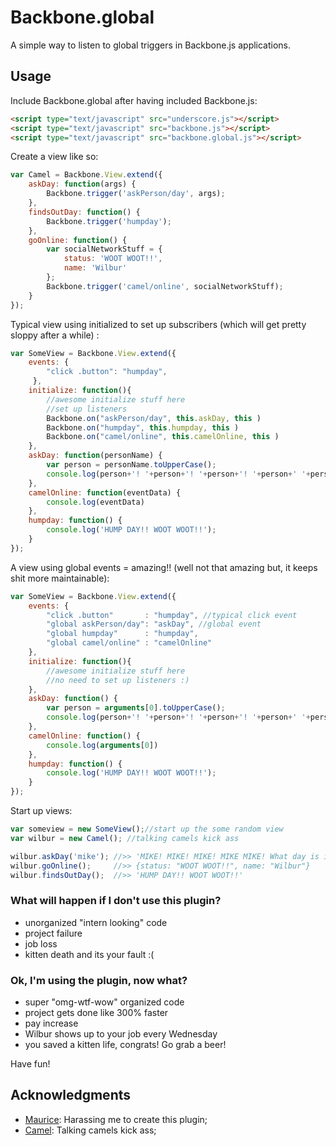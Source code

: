 # Backbone.global

A simple way to listen to global triggers in Backbone.js applications.

## Usage

Include Backbone.global after having included Backbone.js:

```html
<script type="text/javascript" src="underscore.js"></script>
<script type="text/javascript" src="backbone.js"></script>
<script type="text/javascript" src="backbone.global.js"></script>
```

Create a view like so:

```javascript
var Camel = Backbone.View.extend({
    askDay: function(args) { 
        Backbone.trigger('askPerson/day', args);
    },
    findsOutDay: function() { 
        Backbone.trigger('humpday'); 
    },
    goOnline: function() {
        var socialNetworkStuff = {
            status: 'WOOT WOOT!!',
            name: 'Wilbur'
        };
        Backbone.trigger('camel/online', socialNetworkStuff);
    }
});
```

Typical view using initialized to set up subscribers (which will get pretty sloppy after a while) :

```javascript
var SomeView = Backbone.View.extend({
    events: {
        "click .button": "humpday",
     },
    initialize: function(){
        //awesome initialize stuff here
        //set up listeners
        Backbone.on("askPerson/day", this.askDay, this )
        Backbone.on("humpday", this.humpday, this )
        Backbone.on("camel/online", this.camelOnline, this )
    },
    askDay: function(personName) {
        var person = personName.toUpperCase();
        console.log(person+'! '+person+'! '+person+'! '+person+' '+person+'! What day is it?');
    },
    camelOnline: function(eventData) {
        console.log(eventData)
    },
    humpday: function() {
        console.log('HUMP DAY!! WOOT WOOT!!');
    }
});
```

A view using global events = amazing!! (well not that amazing but, it keeps shit more maintainable):

```javascript
var SomeView = Backbone.View.extend({
    events: {
        "click .button"       : "humpday", //typical click event
        "global askPerson/day": "askDay", //global event
        "global humpday"      : "humpday",
        "global camel/online" : "camelOnline"
    },
    initialize: function(){
        //awesome initialize stuff here
        //no need to set up listeners :)
    },
    askDay: function() {
        var person = arguments[0].toUpperCase();
        console.log(person+'! '+person+'! '+person+'! '+person+' '+person+'! What day is it?');
    },
    camelOnline: function() {
        console.log(arguments[0])
    },
    humpday: function() {
        console.log('HUMP DAY!! WOOT WOOT!!');
    }
});
```

Start up views:

```javascript
var someview = new SomeView();//start up the some random view
var wilbur = new Camel(); //talking camels kick ass

wilbur.askDay('mike'); //>> 'MIKE! MIKE! MIKE! MIKE MIKE! What day is it?'
wilbur.goOnline();     //>> {status: "WOOT WOOT!!", name: "Wilbur"}
wilbur.findsOutDay();  //>> 'HUMP DAY!! WOOT WOOT!!'
```

### What will happen if I don't use this plugin?
- unorganized "intern looking" code
- project failure
- job loss
- kitten death and its your fault :(

### Ok, I'm using the plugin, now what?
- super "omg-wtf-wow" organized code
- project gets done like 300% faster
- pay increase
- Wilbur shows up to your job every Wednesday
- you saved a kitten life, congrats! Go grab a beer!


Have fun!

## Acknowledgments

- [Maurice](https://github.com/morficus/): Harassing me to create this plugin;
- [Camel](http://www.youtube.com/watch?v=kWBhP0EQ1lA): Talking camels kick ass;

